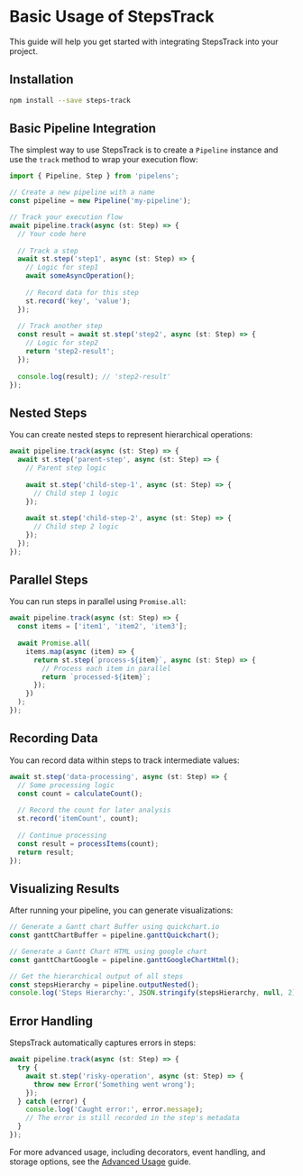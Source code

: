 # Basic Usage of StepsTrack

This guide will help you get started with integrating StepsTrack into your project.

## Installation

```bash
npm install --save steps-track
```

## Basic Pipeline Integration

The simplest way to use StepsTrack is to create a `Pipeline` instance and use the `track` method to wrap your execution flow:

```typescript
import { Pipeline, Step } from 'pipelens';

// Create a new pipeline with a name
const pipeline = new Pipeline('my-pipeline');

// Track your execution flow
await pipeline.track(async (st: Step) => {
  // Your code here
  
  // Track a step
  await st.step('step1', async (st: Step) => {
    // Logic for step1
    await someAsyncOperation();
    
    // Record data for this step
    st.record('key', 'value');
  });
  
  // Track another step
  const result = await st.step('step2', async (st: Step) => {
    // Logic for step2
    return 'step2-result';
  });
  
  console.log(result); // 'step2-result'
});
```

## Nested Steps

You can create nested steps to represent hierarchical operations:

```typescript
await pipeline.track(async (st: Step) => {
  await st.step('parent-step', async (st: Step) => {
    // Parent step logic
    
    await st.step('child-step-1', async (st: Step) => {
      // Child step 1 logic
    });
    
    await st.step('child-step-2', async (st: Step) => {
      // Child step 2 logic
    });
  });
});
```

## Parallel Steps

You can run steps in parallel using `Promise.all`:

```typescript
await pipeline.track(async (st: Step) => {
  const items = ['item1', 'item2', 'item3'];
  
  await Promise.all(
    items.map(async (item) => {
      return st.step(`process-${item}`, async (st: Step) => {
        // Process each item in parallel
        return `processed-${item}`;
      });
    })
  );
});
```

## Recording Data

You can record data within steps to track intermediate values:

```typescript
await st.step('data-processing', async (st: Step) => {
  // Some processing logic
  const count = calculateCount();
  
  // Record the count for later analysis
  st.record('itemCount', count);
  
  // Continue processing
  const result = processItems(count);
  return result;
});
```

## Visualizing Results

After running your pipeline, you can generate visualizations:

```typescript
// Generate a Gantt chart Buffer using quickchart.io
const ganttChartBuffer = pipeline.ganttQuickchart();

// Generate a Gantt Chart HTML using google chart
const ganttChartGoogle = pipeline.ganttGoogleChartHtml();

// Get the hierarchical output of all steps
const stepsHierarchy = pipeline.outputNested();
console.log('Steps Hierarchy:', JSON.stringify(stepsHierarchy, null, 2));
```

## Error Handling

StepsTrack automatically captures errors in steps:

```typescript
await pipeline.track(async (st: Step) => {
  try {
    await st.step('risky-operation', async (st: Step) => {
      throw new Error('Something went wrong');
    });
  } catch (error) {
    console.log('Caught error:', error.message);
    // The error is still recorded in the step's metadata
  }
});
```

For more advanced usage, including decorators, event handling, and storage options, see the [Advanced Usage](./advanced-usage.md) guide. 